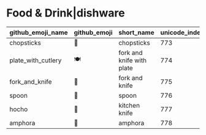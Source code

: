 # Food & Drink|dishware

|github_emoji_name|github_emoji|short_name|unicode_index|
|---|---|---|---|
|chopsticks|:chopsticks:|chopsticks|773|
|plate_with_cutlery|:plate_with_cutlery:|fork and knife with plate|774|
|fork_and_knife|:fork_and_knife:|fork and knife|775|
|spoon|:spoon:|spoon|776|
|hocho|:hocho:|kitchen knife|777|
|amphora|:amphora:|amphora|778|
